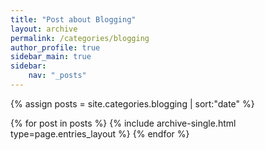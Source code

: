 ```yaml
---
title: "Post about Blogging"
layout: archive
permalink: /categories/blogging
author_profile: true
sidebar_main: true
sidebar:
    nav: "_posts"
---
```


{% assign posts = site.categories.blogging | sort:"date" %}

{% for post in posts %}
  {% include archive-single.html type=page.entries_layout %}
{% endfor %}
